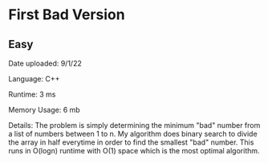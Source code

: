 
# First Bad Version

## Easy

Date uploaded: 9/1/22

Language: C++

Runtime: 3 ms

Memory Usage: 6 mb

Details: The problem is simply determining the minimum "bad" number from a list of numbers between 1 to n. My algorithm does binary search to divide the array in half everytime in order to find the smallest "bad" number. This runs in O(logn) runtime with O(1) space which is the most optimal algorithm.
